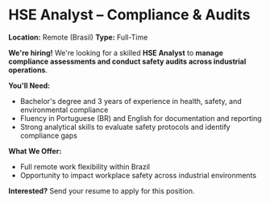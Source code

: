 # HSE Analyst – Compliance & Audits

**Location:** Remote (Brasil)
**Type:** Full-Time

**We're hiring!** We're looking for a skilled **HSE Analyst** to **manage compliance assessments and conduct safety audits across industrial operations**.

**You'll Need:**
- Bachelor's degree and 3 years of experience in health, safety, and environmental compliance
- Fluency in Portuguese (BR) and English for documentation and reporting
- Strong analytical skills to evaluate safety protocols and identify compliance gaps

**What We Offer:**
- Full remote work flexibility within Brazil
- Opportunity to impact workplace safety across industrial environments

**Interested?** Send your resume to apply for this position.